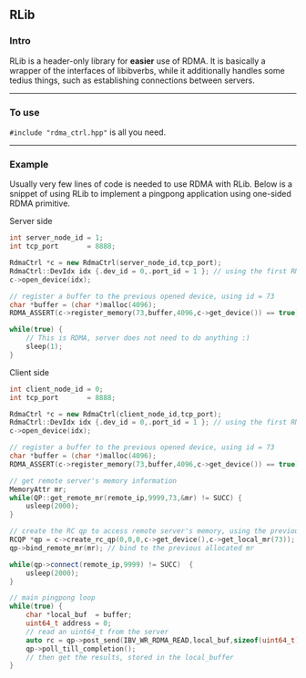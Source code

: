 ## RLib

### Intro

RLib is a header-only library for **easier** use of RDMA. It is basically a wrapper of the interfaces of libibverbs, 
while it additionally handles some tedius things, such as establishing connections between servers.

------

### To use

`#include "rdma_ctrl.hpp"` is all you need.

------

### Example

Usually very few lines of code is needed to use RDMA with RLib. Below is a snippet of using RLib to implement a 
pingpong application using one-sided RDMA primitive.

Server side
```c++
int server_node_id = 1;
int tcp_port       = 8888;

RdmaCtrl *c = new RdmaCtrl(server_node_id,tcp_port);
RdmaCtrl::DevIdx idx {.dev_id = 0,.port_id = 1 }; // using the first RNIC's first port
c->open_device(idx);

// register a buffer to the previous opened device, using id = 73
char *buffer = (char *)malloc(4096);
RDMA_ASSERT(c->register_memory(73,buffer,4096,c->get_device()) == true);

while(true) {
    // This is RDMA, server does not need to do anything :)
    sleep(1);
}
```

Client side
```c++
int client_node_id = 0;
int tcp_port       = 8888;

RdmaCtrl *c = new RdmaCtrl(client_node_id,tcp_port);
RdmaCtrl::DevIdx idx {.dev_id = 0,.port_id = 1 }; // using the first RNIC's first port
c->open_device(idx);

// register a buffer to the previous opened device, using id = 73
char *buffer = (char *)malloc(4096);
RDMA_ASSERT(c->register_memory(73,buffer,4096,c->get_device()) == true);

// get remote server's memory information
MemoryAttr mr;
while(QP::get_remote_mr(remote_ip,9999,73,&mr) != SUCC) {
    usleep(2000);
}

// create the RC qp to access remote server's memory, using the previous registered memory
RCQP *qp = c->create_rc_qp(0,0,0,c->get_device(),c->get_local_mr(73));
qp->bind_remote_mr(mr); // bind to the previous allocated mr

while(qp->connect(remote_ip,9999) != SUCC)  {
    usleep(2000);
}

// main pingpong loop
while(true) {
    char *local_buf  = buffer;
    uint64_t address = 0;
    // read an uint64_t from the server
    auto rc = qp->post_send(IBV_WR_RDMA_READ,local_buf,sizeof(uint64_t),address,IBV_SEND_SIGNALED);
    qp->poll_till_completion();
    // then get the results, stored in the local_buffer
}

```
